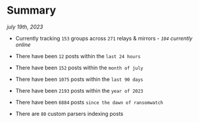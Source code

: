 
# Summary
_july 19th, 2023_

- Currently tracking `153` groups across `271` relays & mirrors - _`104` currently online_

- There have been `12` posts within the `last 24 hours`

- There have been `152` posts within the `month of july`

- There have been `1075` posts within the `last 90 days`

- There have been `2193` posts within the `year of 2023`

- There have been `6884` posts `since the dawn of ransomwatch`

- There are `80` custom parsers indexing posts
